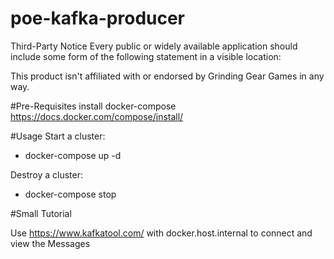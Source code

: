 # poe-kafka-producer

Third-Party Notice
Every public or widely available application should include some form of the following statement in a visible location:

This product isn't affiliated with or endorsed by Grinding Gear Games in any way.

#Pre-Requisites
install docker-compose https://docs.docker.com/compose/install/

#Usage
Start a cluster:

- docker-compose up -d

Destroy a cluster:

- docker-compose stop

#Small Tutorial

Use https://www.kafkatool.com/ with docker.host.internal to connect and view the Messages